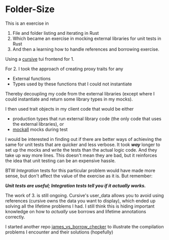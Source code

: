 
# Folder-Size

This is an exercise in

1. File and folder listing and iterating in Rust
2. Which became an exercise in mocking external libraries for unit tests in Rust
3. And then a learning how to handle references and borrowing exercise.

Using a [cursive](https://github.com/gyscos/cursive) tui frontend for 1.

For 2. I took the approach of creating proxy traits for any

- External functions
- Types used by these functions that I could not instantiate

Thereby decoupling my code from the external libraries (except where I could instantiate and return
some library types
in my mocks).

I then used trait objects in my client code that would be either

* production types that run external library code (the only code that uses the external libraries),
  or
* [mockall](https://github.com/asomers/mockall) mocks during test

I would be interested in finding out if there are better ways of achieving the same for unit tests
that are quicker and
less verbose. It took ***way*** longer to set up the mocks and write the tests than the actual logic
code. And they take
up way more lines. This doesn't mean they are bad, but it reinforces the idea that unit testing can
be an expensive
hassle.

BTW *Integration* tests for this particular problem would have made more sense, but don't affect the
value of the
exercise
as it is. But remember:

**_Unit tests are useful; Integration tests tell you if it actually works._**

The work of 3. is still ongoing. Cursive's user_data allows you to avoid using references
(cursive owns the data you want to display), which ended up solving all the lifetime problems I
had. I still think this is hiding important knowledge on how to _actually_ use borrows and
lifetime annotations correctly.

I started another repo [james_vs_borrow_checker](https://github.com/jayber/james_vs_borrow_checker)
to illustrate the compilation problems I encounter and their solutions (hopefully)